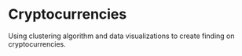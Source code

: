 # Cryptocurrencies
Using clustering algorithm and data visualizations to create finding on cryptocurrencies.
